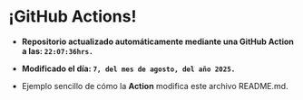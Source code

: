 # ¡GitHub Actions!
* **Repositorio actualizado automáticamente mediante una GitHub Action a las: `22:07:36hrs.`**
* **Modificado el día: `7, del mes de agosto, del año 2025.`**

* Ejemplo sencillo de cómo la **Action** modifica este archivo README.md.
